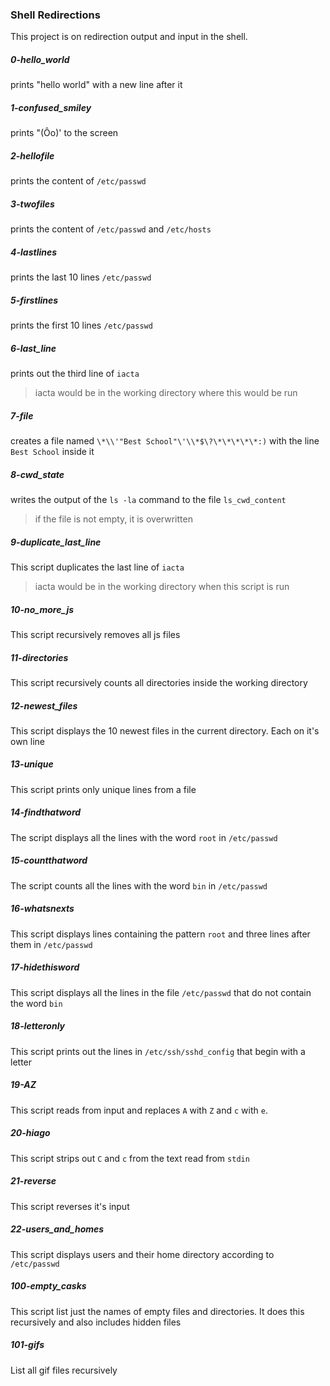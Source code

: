 ### Shell Redirections
This project is on redirection output and input in the shell.

##### 0-hello_world
prints "hello world" with a new line after it

##### 1-confused_smiley
prints "(Ôo)' to the screen

##### 2-hellofile
prints the content of `/etc/passwd`

##### 3-twofiles
prints the content of `/etc/passwd` and `/etc/hosts`

##### 4-lastlines
prints the last 10 lines `/etc/passwd`

##### 5-firstlines
prints the first 10 lines `/etc/passwd`

##### 6-last_line
prints out the third line of `iacta`
> iacta would be in the working directory where this would be run

##### 7-file
creates a file named `\*\\'"Best School"\'\\*$\?\*\*\*\*\*:)` with the line `Best School` inside it

##### 8-cwd_state
writes the output of the `ls -la` command to the file `ls_cwd_content`
> if the file is not empty, it is overwritten

##### 9-duplicate_last_line
This script duplicates the last line of `iacta`
> iacta would be in the working directory when this script is run

##### 10-no_more_js
This script recursively removes all js files

##### 11-directories
This script recursively counts all directories inside the working directory

##### 12-newest_files
This script displays the 10 newest files in the current directory. Each on it's own line

##### 13-unique
This script prints only unique lines from a file

##### 14-findthatword
The script displays all the lines with the word `root` in `/etc/passwd` 

##### 15-countthatword
The script counts all the lines with the word `bin` in `/etc/passwd` 

##### 16-whatsnexts
This script displays lines containing the pattern `root` and three lines after them in `/etc/passwd`

##### 17-hidethisword
This script displays all the lines in the file `/etc/passwd` that do not contain the word `bin`


##### 18-letteronly
This script prints out the lines in `/etc/ssh/sshd_config` that begin with a letter

##### 19-AZ
This script reads from input and replaces `A` with `Z` and `c` with `e`.

##### 20-hiago
This script strips out `C` and `c` from the text read from `stdin`

##### 21-reverse
This script reverses it's input

##### 22-users_and_homes
This script displays users and their home directory according to `/etc/passwd`

##### 100-empty_casks
This script list just the names of empty files and directories. It does this recursively and also includes hidden files

##### 101-gifs
List all gif files recursively